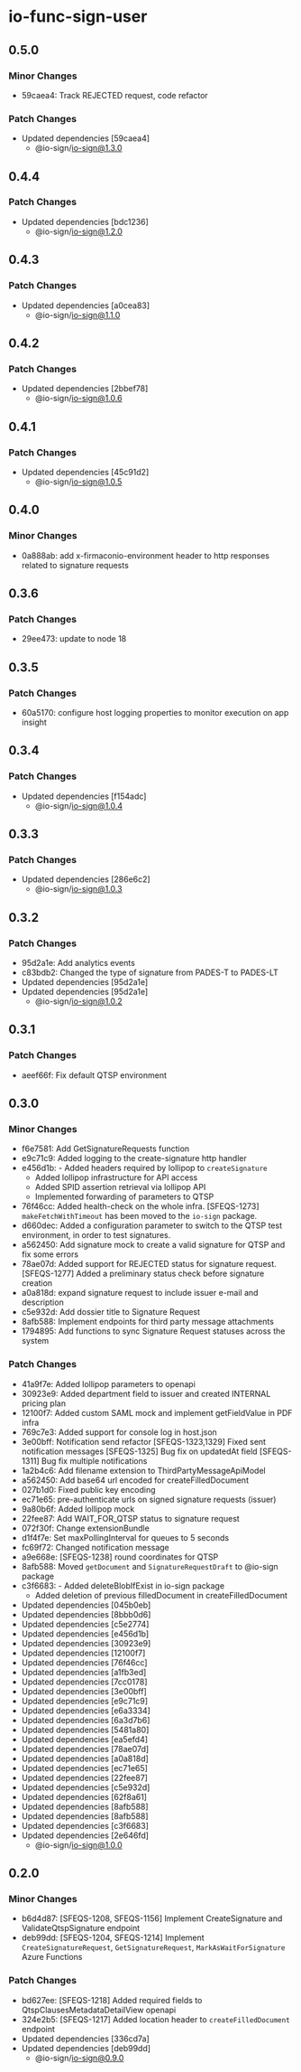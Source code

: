 # io-func-sign-user

## 0.5.0

### Minor Changes

- 59caea4: Track REJECTED request, code refactor

### Patch Changes

- Updated dependencies [59caea4]
  - @io-sign/io-sign@1.3.0

## 0.4.4

### Patch Changes

- Updated dependencies [bdc1236]
  - @io-sign/io-sign@1.2.0

## 0.4.3

### Patch Changes

- Updated dependencies [a0cea83]
  - @io-sign/io-sign@1.1.0

## 0.4.2

### Patch Changes

- Updated dependencies [2bbef78]
  - @io-sign/io-sign@1.0.6

## 0.4.1

### Patch Changes

- Updated dependencies [45c91d2]
  - @io-sign/io-sign@1.0.5

## 0.4.0

### Minor Changes

- 0a888ab: add x-firmaconio-environment header to http responses related to signature requests

## 0.3.6

### Patch Changes

- 29ee473: update to node 18

## 0.3.5

### Patch Changes

- 60a5170: configure host logging properties to monitor execution on app insight

## 0.3.4

### Patch Changes

- Updated dependencies [f154adc]
  - @io-sign/io-sign@1.0.4

## 0.3.3

### Patch Changes

- Updated dependencies [286e6c2]
  - @io-sign/io-sign@1.0.3

## 0.3.2

### Patch Changes

- 95d2a1e: Add analytics events
- c83bdb2: Changed the type of signature from PADES-T to PADES-LT
- Updated dependencies [95d2a1e]
- Updated dependencies [95d2a1e]
  - @io-sign/io-sign@1.0.2

## 0.3.1

### Patch Changes

- aeef66f: Fix default QTSP environment

## 0.3.0

### Minor Changes

- f6e7581: Add GetSignatureRequests function
- e9c71c9: Added logging to the create-signature http handler
- e456d1b: - Added headers required by lollipop to `createSignature`
  - Added lollipop infrastructure for API access
  - Added SPID assertion retrieval via lollipop API
  - Implemented forwarding of parameters to QTSP
- 76f46cc: Added health-check on the whole infra. [SFEQS-1273]
  `makeFetchWithTimeout` has been moved to the `io-sign` package.
- d660dec: Added a configuration parameter to switch to the QTSP test environment, in order to test signatures.
- a562450: Add signature mock to create a valid signature for QTSP and fix some errors
- 78ae07d: Added support for REJECTED status for signature request. [SFEQS-1277]
  Added a preliminary status check before signature creation
- a0a818d: expand signature request to include issuer e-mail and description
- c5e932d: Add dossier title to Signature Request
- 8afb588: Implement endpoints for third party message attachments
- 1794895: Add functions to sync Signature Request statuses across the system

### Patch Changes

- 41a9f7e: Added lollipop parameters to openapi
- 30923e9: Added department field to issuer and created INTERNAL pricing plan
- 12100f7: Added custom SAML mock and implement getFieldValue in PDF infra
- 769c7e3: Added support for console log in host.json
- 3e00bff: Notification send refactor
  [SFEQS-1323,1329] Fixed sent notification messages
  [SFEQS-1325] Bug fix on updatedAt field
  [SFEQS-1311] Bug fix multiple notifications
- 1a2b4c6: Add filename extension to ThirdPartyMessageApiModel
- a562450: Add base64 url encoded for createFilledDocument
- 027b1d0: Fixed public key encoding
- ec71e65: pre-authenticate urls on signed signature requests (issuer)
- 9a80b6f: Added lollipop mock
- 22fee87: Add WAIT_FOR_QTSP status to signature request
- 072f30f: Change extensionBundle
- d1f4f7e: Set maxPollingInterval for queues to 5 seconds
- fc69f72: Changed notification message
- a9e668e: [SFEQS-1238] round coordinates for QTSP
- 8afb588: Moved `getDocument` and `SignatureRequestDraft` to @io-sign package
- c3f6683: - Added deleteBlobIfExist in io-sign package
  - Added deletion of previous filledDocument in createFilledDocument
- Updated dependencies [045b0eb]
- Updated dependencies [8bbb0d6]
- Updated dependencies [c5e2774]
- Updated dependencies [e456d1b]
- Updated dependencies [30923e9]
- Updated dependencies [12100f7]
- Updated dependencies [76f46cc]
- Updated dependencies [a1fb3ed]
- Updated dependencies [7cc0178]
- Updated dependencies [3e00bff]
- Updated dependencies [e9c71c9]
- Updated dependencies [e6a3334]
- Updated dependencies [6a3d7b6]
- Updated dependencies [5481a80]
- Updated dependencies [ea5efd4]
- Updated dependencies [78ae07d]
- Updated dependencies [a0a818d]
- Updated dependencies [ec71e65]
- Updated dependencies [22fee87]
- Updated dependencies [c5e932d]
- Updated dependencies [62f8a61]
- Updated dependencies [8afb588]
- Updated dependencies [8afb588]
- Updated dependencies [c3f6683]
- Updated dependencies [2e646fd]
  - @io-sign/io-sign@1.0.0

## 0.2.0

### Minor Changes

- b6d4d87: [SFEQS-1208, SFEQS-1156] Implement CreateSignature and ValidateQtspSignature endpoint
- deb99dd: [SFEQS-1204, SFEQS-1214] Implement `CreateSignatureRequest`, `GetSignatureRequest`, `MarkAsWaitForSignature` Azure Functions

### Patch Changes

- bd627ee: [SFEQS-1218] Added required fields to QtspClausesMetadataDetailView openapi
- 324e2b5: [SFEQS-1217] Added location header to `createFilledDocument` endpoint
- Updated dependencies [336cd7a]
- Updated dependencies [deb99dd]
  - @io-sign/io-sign@0.9.0
